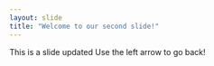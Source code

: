```yaml
---
layout: slide
title: "Welcome to our second slide!"
---
```

This is a slide updated
Use the left arrow to go back!

